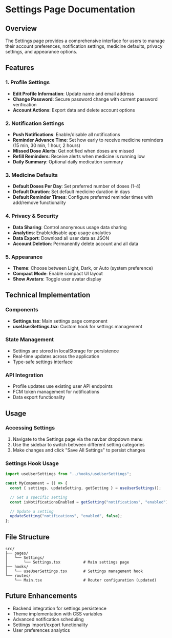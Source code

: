 # Settings Page Documentation

## Overview

The Settings page provides a comprehensive interface for users to manage their account preferences, notification settings, medicine defaults, privacy settings, and appearance options.

## Features

### 1. Profile Settings

- **Edit Profile Information**: Update name and email address
- **Change Password**: Secure password change with current password verification
- **Account Actions**: Export data and delete account options

### 2. Notification Settings

- **Push Notifications**: Enable/disable all notifications
- **Reminder Advance Time**: Set how early to receive medicine reminders (15 min, 30 min, 1 hour, 2 hours)
- **Missed Dose Alerts**: Get notified when doses are missed
- **Refill Reminders**: Receive alerts when medicine is running low
- **Daily Summary**: Optional daily medication summary

### 3. Medicine Defaults

- **Default Doses Per Day**: Set preferred number of doses (1-4)
- **Default Duration**: Set default medicine duration in days
- **Default Reminder Times**: Configure preferred reminder times with add/remove functionality

### 4. Privacy & Security

- **Data Sharing**: Control anonymous usage data sharing
- **Analytics**: Enable/disable app usage analytics
- **Data Export**: Download all user data as JSON
- **Account Deletion**: Permanently delete account and all data

### 5. Appearance

- **Theme**: Choose between Light, Dark, or Auto (system preference)
- **Compact Mode**: Enable compact UI layout
- **Show Avatars**: Toggle user avatar display

## Technical Implementation

### Components

- **Settings.tsx**: Main settings page component
- **useUserSettings.tsx**: Custom hook for settings management

### State Management

- Settings are stored in localStorage for persistence
- Real-time updates across the application
- Type-safe settings interface

### API Integration

- Profile updates use existing user API endpoints
- FCM token management for notifications
- Data export functionality

## Usage

### Accessing Settings

1. Navigate to the Settings page via the navbar dropdown menu
2. Use the sidebar to switch between different setting categories
3. Make changes and click "Save All Settings" to persist changes

### Settings Hook Usage

```typescript
import useUserSettings from "../hooks/useUserSettings";

const MyComponent = () => {
  const { settings, updateSetting, getSetting } = useUserSettings();

  // Get a specific setting
  const isNotificationsEnabled = getSetting("notifications", "enabled");

  // Update a setting
  updateSetting("notifications", "enabled", false);
};
```

## File Structure

```
src/
├── pages/
│   └── Settings/
│       └── Settings.tsx          # Main settings page
├── hooks/
│   └── useUserSettings.tsx       # Settings management hook
└── routes/
    └── Main.tsx                  # Router configuration (updated)
```

## Future Enhancements

- Backend integration for settings persistence
- Theme implementation with CSS variables
- Advanced notification scheduling
- Settings import/export functionality
- User preferences analytics
